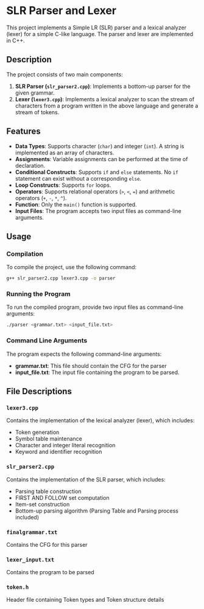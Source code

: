 ﻿# SLR Parser and Lexer

This project implements a Simple LR (SLR) parser and a lexical analyzer (lexer) for a simple C-like language. The parser and lexer are implemented in C++.

## Description

The project consists of two main components:
1. **SLR Parser (`slr_parser2.cpp`)**: Implements a bottom-up parser for the given grammar.
2. **Lexer (`lexer3.cpp`)**: Implements a lexical analyzer to scan the stream of characters from a program written in the above language and generate a stream of tokens.

## Features

- **Data Types**: Supports character (`char`) and integer (`int`). A string is implemented as an array of characters.
- **Assignments**: Variable assignments can be performed at the time of declaration.
- **Conditional Constructs**: Supports `if` and `else` statements. No `if` statement can exist without a corresponding `else`.
- **Loop Constructs**: Supports `for` loops.
- **Operators**: Supports relational operators (`>`, `<`, `=`) and arithmetic operators (`+`, `-`, `*`, `^`).
- **Function**: Only the `main()` function is supported.
- **Input Files**: The program accepts two input files as command-line arguments.

## Usage

### Compilation

To compile the project, use the following command:

```sh
g++ slr_parser2.cpp lexer3.cpp -o parser
```
### Running the Program

To run the compiled program, provide two input files as command-line arguments:

```sh
./parser <grammar.txt> <input_file.txt>
```
### Command Line Arguments
The program expects the following command-line arguments:

- **grammar.txt**: This file should contain the CFG for the parser
- **input_file.txt**: The input file containing the program to be parsed.

## File Descriptions

### `lexer3.cpp`

Contains the implementation of the lexical analyzer (lexer), which includes:

- Token generation
- Symbol table maintenance
- Character and integer literal recognition
- Keyword and identifier recognition

### `slr_parser2.cpp`

Contains the implementation of the SLR parser, which includes:

- Parsing table construction
- FIRST AND FOLLOW set computation
- Item-set construction
- Bottom-up parsing algorithm (Parsing Table and Parsing process included)

### `finalgrammar.txt`
Contains the CFG for this parser

### `lexer_input.txt`
Contains the program to be parsed

### `token.h`
Header file containing Token types and Token structure details




